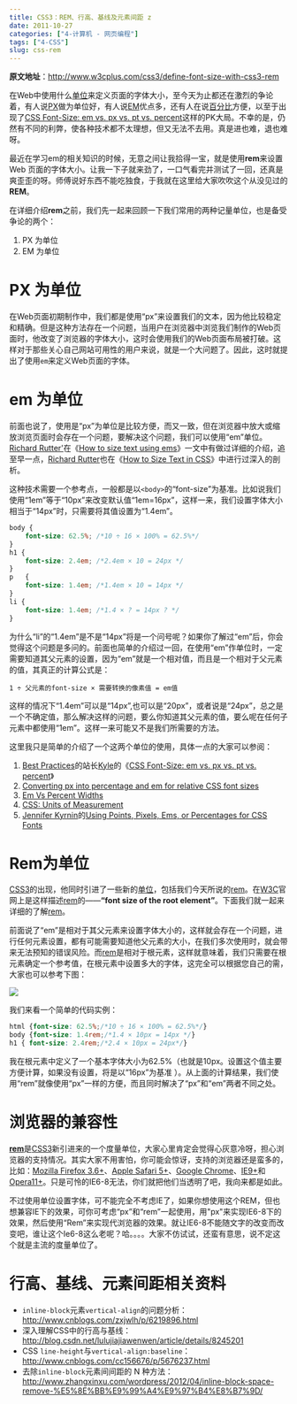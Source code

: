 ```yaml
---
title: CSS3：REM、行高、基线及元素间距 z
date: 2011-10-27
categories: ["4-计算机 - 网页编程"]
tags: ["4-CSS"]
slug: css-rem
---
```


**原文地址**：<http://www.w3cplus.com/css3/define-font-size-with-css3-rem>

在Web中使用什么[单位](http://www.w3.org/Style/Examples/007/units.en.html)来定义页面的字体大小，至今天为止都还在激烈的争论着，有人说[PX](http://inamidst.com/stuff/notes/csspx)做为单位好，有人说[EM](http://jontangerine.com/log/2007/09/the-incredible-em-and-elastic-layouts-with-css)优点多，还有人在说[百分比](http://css-discuss.incutio.com/wiki/Using_Percent)方便，以至于出现了[CSS Font-Size: em vs. px vs. pt vs. percent](http://kyleschaeffer.com/best-practices/css-font-size-em-vs-px-vs-pt-vs/)这样的PK大局。不幸的是，仍然有不同的利弊，使各种技术都不太理想，但又无法不去用。真是进也难，退也难呀。

最近在学习em的相关知识的时候，无意之间让我拾得一宝，就是使用**rem**来设置 Web 页面的字体大小。让我一下子就来劲了，一口气看完并测试了一回，还真是爽歪歪的呀。师傅说好东西不能吃独食，于我就在这里给大家吹吹这个从没见过的**REM**。

在详细介绍**rem**之前，我们先一起来回顾一下我们常用的两种记量单位，也是备受争论的两个：

1.  PX 为单位
2.  EM 为单位

<!-- more -->

# PX 为单位

在Web页面初期制作中，我们都是使用“px”来设置我们的文本，因为他比较稳定和精确。但是这种方法存在一个问题，当用户在浏览器中浏览我们制作的Web页面时，他改变了浏览器的字体大小，这时会使用我们的Web页面布局被打破。这样对于那些关心自己网站可用性的用户来说，就是一个大问题了。因此，这时就提出了使用`em`来定义Web页面的字体。

# em 为单位

前面也说了，使用是“px”为单位是比较方便，而又一致，但在浏览器中放大或缩放浏览页面时会存在一个问题，要解决这个问题，我们可以使用“em”单位。[Richard Rutter'](http://clagnut.com/about)在《[How to size text using ems](http://clagnut.com/blog/348/)》一文中有做过详细的介绍，追至早一点，[Richard Rutter](http://www.alistapart.com/authors/r/rrutter)也在《[How to Size Text in CSS](http://www.alistapart.com/articles/howtosizetextincss/)》中进行过深入的剖析。

这种技术需要一个参考点，一般都是以`<body>`的“font-size”为基准。比如说我们使用“1em”等于“10px”来改变默认值“1em=16px”，这样一来，我们设置字体大小相当于“14px”时，只需要将其值设置为“1.4em”。

```css
body {
	font-size: 62.5%; /*10 ÷ 16 × 100% = 62.5%*/
}
h1 {
	font-size: 2.4em; /*2.4em × 10 = 24px */
}
p	{
	font-size: 1.4em; /*1.4em × 10 = 14px */
}
li {
	font-size: 1.4em; /*1.4 × ? = 14px ? */
}
```

为什么“li”的“1.4em”是不是“14px”将是一个问号呢？如果你了解过“em”后，你会觉得这个问题是多问的。前面也简单的介绍过一回，在使用“em”作单位时，一定需要知道其父元素的设置，因为“em”就是一个相对值，而且是一个相对于父元素的值，其真正的计算公式是：

    1 ÷ 父元素的font-size × 需要转换的像素值 = em值

这样的情况下“1.4em”可以是“14px”,也可以是“20px”，或者说是“24px”，总之是一个不确定值，那么解决这样的问题，要么你知道其父元素的值，要么呢在任何子元素中都使用“1em”。这样一来可能又不是我们所需要的方法。

这里我只是简单的介绍了一个这两个单位的使用，具体一点的大家可以参阅：

1. [Best Practices](http://kyleschaeffer.com/category/best-practices/ "View all posts in Best Practices")的站长[Kyle](kyleschaeffer.com/about-me/)的《[CSS Font-Size: em vs. px vs. pt vs. percent](http://kyleschaeffer.com/best-practices/css-font-size-em-vs-px-vs-pt-vs/)》
2. [Converting px into percentage and em for relative CSS font sizes](http://www.hubbers.com/index.php/converting-px-into-percentage-and-em-for-relative-css-font-sizes/)
3. [Em Vs Percent Widths](http://css-discuss.incutio.com/wiki/Em_Vs_Percent_Widths)
4. [CSS: Units of Measurement](http://www.guistuff.com/css/css_units.html)
5. [Jennifer Kyrnin](http://webdesign.about.com/bio/Jennifer-Kyrnin-5105.htm)的[Using Points, Pixels, Ems, or Percentages for CSS Fonts](http://webdesign.about.com/cs/typemeasurements/a/aa042803a.htm)

# Rem为单位

[CSS3](http://www.w3.org/TR/css3-values/)的出现，他同时引进了一些新的[单位](http://www.w3.org/TR/css3-values/#rem-unit)，包括我们今天所说的[rem](http://www.w3.org/TR/css3-values/#rem-unit)。在[W3C](http://www.w3.org/TR/css3-values/#rem-unit)官网上是这样描述[rem](http://www.w3.org/TR/css3-values/#rem-unit)的——**“font size of the root element”**。下面我们就一起来详细的了解[rem](http://www.w3.org/TR/css3-values/#rem-unit)。

前面说了“em”是相对于其父元素来设置字体大小的，这样就会存在一个问题，进行任何元素设置，都有可能需要知道他父元素的大小，在我们多次使用时，就会带来无法预知的错误风险。而[rem](http://www.w3.org/TR/css3-values/#rem-unit)是相对于根元素<html>，这样就意味着，我们只需要在根元素确定一个参考值，在根元素中设置多大的字体，这完全可以根据您自己的需，大家也可以参考下图：

![](/images/Tech/css/emTable.png)

我们来看一个简单的代码实例：

```css
html {font-size: 62.5%;/*10 ÷ 16 × 100% = 62.5%*/}
body {font-size: 1.4rem;/*1.4 × 10px = 14px */}
h1 { font-size: 2.4rem;/*2.4 × 10px = 24px*/}
```

我在根元素<html>中定义了一个基本字体大小为62.5%（也就是10px。设置这个值主要方便计算，如果没有设置，将是以“16px”为基准 ）。从上面的计算结果，我们使用“rem”就像使用“px”一样的方便，而且同时解决了“px”和“em”两者不同之处。

# 浏览器的兼容性

[**rem**](http://www.w3.org/TR/css3-values/#rem-unit)是[CSS3](http://www.w3.org/TR/css3-values/)新引进来的一个度量单位，大家心里肯定会觉得心灰意冷呀，担心浏览器的支持情况。其实大家不用害怕，你可能会惊讶，支持的浏览器还是蛮多的，比如：[Mozilla Firefox 3.6+](http://firefox.com)、[Apple Safari 5+](http://apple.com/safari/)、[Google Chrome](http://google.com/chrome)、[IE9+](http://windows.microsoft.com/en-US/internet-explorer/products/ie/home)和[Opera11+](http://www.opera.com/)。只是可怜的IE6-8无法，你们就把他们当透明了吧，我向来都是如此。

不过使用单位设置字体，可不能完全不考虑IE了，如果你想使用这个REM，但也想兼容IE下的效果，可你可考虑“px”和“rem”一起使用，用"px"来实现IE6-8下的效果，然后使用“Rem”来实现代浏览器的效果。就让IE6-8不能随文字的改变而改变吧，谁让这个Ie6-8这么老呢？哈。。。。大家不仿试试，还蛮有意思，说不定这个就是主流的度量单位了。

# 行高、基线、元素间距相关资料

- `inline-block`元素`vertical-align`的问题分析：<http://www.cnblogs.com/zxjwlh/p/6219896.html>
- 深入理解CSS中的行高与基线：<http://blog.csdn.net/lulujiajiawenwen/article/details/8245201>
- CSS `line-height`与`vertical-align:baseline`：<http://www.cnblogs.com/cc156676/p/5676237.html>
- 去除`inline-block`元素间间距的 N 种方法：<http://www.zhangxinxu.com/wordpress/2012/04/inline-block-space-remove-%E5%8E%BB%E9%99%A4%E9%97%B4%E8%B7%9D/>
